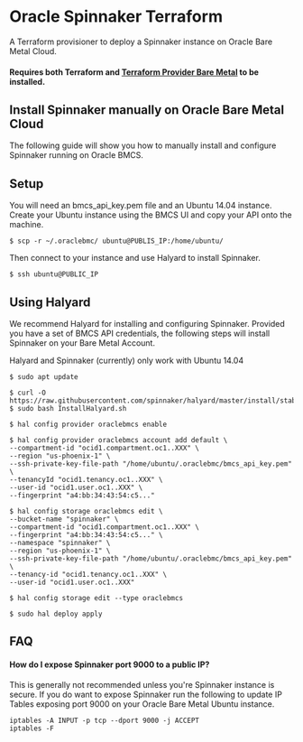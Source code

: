 # Oracle Spinnaker Terraform

A Terraform provisioner to deploy a Spinnaker instance on Oracle Bare Metal Cloud.

#### Requires both Terraform and [Terraform Provider Bare Metal](https://github.com/oracle/terraform-provider-baremetal) to be installed.

## Install Spinnaker manually on Oracle Bare Metal Cloud

The following guide will show you how to manually install and configure Spinnaker running on Oracle BMCS.

## Setup

You will need an bmcs_api_key.pem file and an Ubuntu 14.04 instance. Create your Ubuntu instance using the BMCS UI and copy your API onto the machine.

```
$ scp -r ~/.oraclebmc/ ubuntu@PUBLIS_IP:/home/ubuntu/
```

Then connect to your instance and use Halyard to install Spinnaker.

```
$ ssh ubuntu@PUBLIC_IP
```

## Using Halyard

We recommend Halyard for installing and configuring Spinnaker. Provided you have a set of BMCS API credentials, 
the following steps will install Spinnaker on your Bare Metal Account. 

Halyard and Spinnaker (currently) only work with Ubuntu 14.04

```
$ sudo apt update

$ curl -O https://raw.githubusercontent.com/spinnaker/halyard/master/install/stable/InstallHalyard.sh
$ sudo bash InstallHalyard.sh

$ hal config provider oraclebmcs enable

$ hal config provider oraclebmcs account add default \
--compartment-id "ocid1.compartment.oc1..XXX" \
--region "us-phoenix-1" \
--ssh-private-key-file-path "/home/ubuntu/.oraclebmc/bmcs_api_key.pem" \
--tenancyId "ocid1.tenancy.oc1..XXX" \
--user-id "ocid1.user.oc1..XXX" \
--fingerprint "a4:bb:34:43:54:c5..."

$ hal config storage oraclebmcs edit \
--bucket-name "spinnaker" \
--compartment-id "ocid1.compartment.oc1..XXX" \
--fingerprint "a4:bb:34:43:54:c5..." \
--namespace "spinnaker" \
--region "us-phoenix-1" \
--ssh-private-key-file-path "/home/ubuntu/.oraclebmc/bmcs_api_key.pem" \
--tenancy-id "ocid1.tenancy.oc1..XXX" \
--user-id "ocid1.user.oc1..XXX"

$ hal config storage edit --type oraclebmcs

$ sudo hal deploy apply
```

## FAQ

#### How do I expose Spinnaker port 9000 to a public IP?

This is generally not recommended unless you're Spinnaker instance is secure. If you do want to expose Spinnaker run the following to update IP Tables exposing port 9000 on your Oracle Bare Metal Ubuntu instance.

```
iptables -A INPUT -p tcp --dport 9000 -j ACCEPT
iptables -F
```
